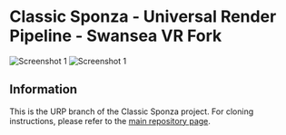 # Classic Sponza - Universal Render Pipeline - Swansea VR Fork

![Screenshot 1](Assets/screengrab1.png)
![Screenshot 1](Assets/screengrab2.png)

## Information

This is the URP branch of the Classic Sponza project. For cloning instructions, please refer to the [main repository page](https://github.com/Unity-Technologies/Classic-Sponza/tree/main).
